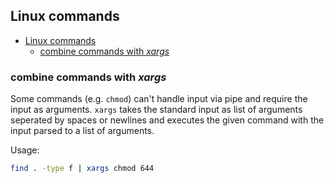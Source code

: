 ## Linux commands

- [Linux commands](#linux-commands)
  - [combine commands with *xargs*](#combine-commands-with-xargs)

### combine commands with *xargs*

Some commands (e.g. `chmod`) can't handle input via pipe and require the input as arguments. `xargs` takes the standard input as list of arguments seperated by spaces or newlines and executes the given command with the input parsed to a list of arguments.

Usage:
```bash
find . -type f | xargs chmod 644
```
